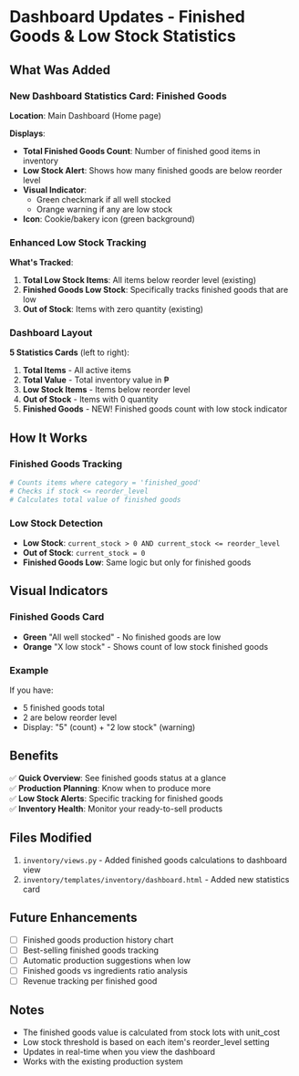 # Dashboard Updates - Finished Goods & Low Stock Statistics

## What Was Added

### New Dashboard Statistics Card: Finished Goods

**Location**: Main Dashboard (Home page)

**Displays**:
- **Total Finished Goods Count**: Number of finished good items in inventory
- **Low Stock Alert**: Shows how many finished goods are below reorder level
- **Visual Indicator**: 
  - Green checkmark if all well stocked
  - Orange warning if any are low stock
- **Icon**: Cookie/bakery icon (green background)

### Enhanced Low Stock Tracking

**What's Tracked**:
1. **Total Low Stock Items**: All items below reorder level (existing)
2. **Finished Goods Low Stock**: Specifically tracks finished goods that are low
3. **Out of Stock**: Items with zero quantity (existing)

### Dashboard Layout

**5 Statistics Cards** (left to right):
1. **Total Items** - All active items
2. **Total Value** - Total inventory value in ₱
3. **Low Stock Items** - Items below reorder level
4. **Out of Stock** - Items with 0 quantity
5. **Finished Goods** - NEW! Finished goods count with low stock indicator

## How It Works

### Finished Goods Tracking
```python
# Counts items where category = 'finished_good'
# Checks if stock <= reorder_level
# Calculates total value of finished goods
```

### Low Stock Detection
- **Low Stock**: `current_stock > 0 AND current_stock <= reorder_level`
- **Out of Stock**: `current_stock = 0`
- **Finished Goods Low**: Same logic but only for finished goods

## Visual Indicators

### Finished Goods Card
- **Green** "All well stocked" - No finished goods are low
- **Orange** "X low stock" - Shows count of low stock finished goods

### Example
If you have:
- 5 finished goods total
- 2 are below reorder level
- Display: "5" (count) + "2 low stock" (warning)

## Benefits

✅ **Quick Overview**: See finished goods status at a glance  
✅ **Production Planning**: Know when to produce more  
✅ **Low Stock Alerts**: Specific tracking for finished goods  
✅ **Inventory Health**: Monitor your ready-to-sell products  

## Files Modified

1. `inventory/views.py` - Added finished goods calculations to dashboard view
2. `inventory/templates/inventory/dashboard.html` - Added new statistics card

## Future Enhancements

- [ ] Finished goods production history chart
- [ ] Best-selling finished goods tracking
- [ ] Automatic production suggestions when low
- [ ] Finished goods vs ingredients ratio analysis
- [ ] Revenue tracking per finished good

## Notes

- The finished goods value is calculated from stock lots with unit_cost
- Low stock threshold is based on each item's reorder_level setting
- Updates in real-time when you view the dashboard
- Works with the existing production system
